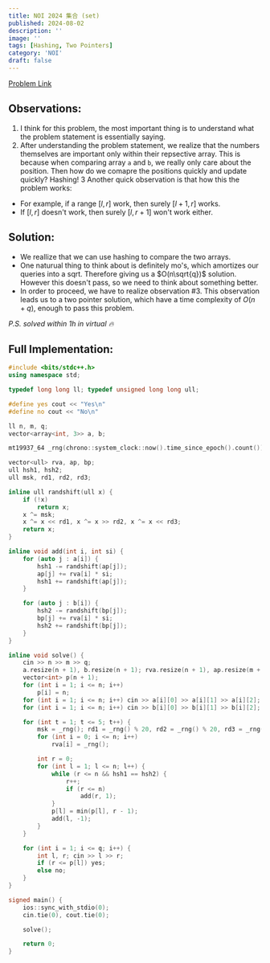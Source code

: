 ```yaml
---
title: NOI 2024 集合 (set)
published: 2024-08-02
description: ''
image: ''
tags: [Hashing, Two Pointers]
category: 'NOI'
draft: false 
---
```


<a href="https://qoj.ac/contest/1747/problem/9155" target="_blank"> Problem Link </a>

## Observations:

1. I think for this problem, the most important thing is to understand what the problem statement is essentially saying. 
2. After understanding the problem statement, we realize that the numbers themselves are important only within their repsective array. This is because when comparing array `a` and `b`, we really only care about the position. Then how do we comapre the positions quickly and update quickly? Hashing!
3 Another quick observation is that how this the problem works:
  - For example, if a range $[l, r]$ work, then surely $[l + 1, r]$ works.
  - If $[l, r]$ doesn't work, then surely $[l, r + 1]$ won't work either.

## Solution:

- We reallize that we can use hashing to compare the two arrays. 
- One naturual thing to think about is definitely mo's, which amortizes our queries into a sqrt. Therefore giving us a $O(n\sqrt{q})$ solution. However this doesn't pass, so we need to think about something better.
- In order to proceed, we have to realize observation #3. This observation leads us to a two pointer solution, which have a time complexity of $O(n + q)$, enough to pass this problem.

*P.S. solved within 1h in virtual :fire:*

## Full Implementation:
```cpp
#include <bits/stdc++.h>
using namespace std;

typedef long long ll; typedef unsigned long long ull;

#define yes cout << "Yes\n"
#define no cout << "No\n"

ll n, m, q;
vector<array<int, 3>> a, b;

mt19937_64 _rng(chrono::system_clock::now().time_since_epoch().count());

vector<ull> rva, ap, bp;
ull hsh1, hsh2;
ull msk, rd1, rd2, rd3;

inline ull randshift(ull x) {
    if (!x)
        return x;
    x ^= msk;
    x ^= x << rd1, x ^= x >> rd2, x ^= x << rd3;
    return x;
}

inline void add(int i, int si) {
    for (auto j : a[i]) {
        hsh1 -= randshift(ap[j]);
        ap[j] += rva[i] * si;
        hsh1 += randshift(ap[j]);
    }

    for (auto j : b[i]) {
        hsh2 -= randshift(bp[j]);
        bp[j] += rva[i] * si;
        hsh2 += randshift(bp[j]);
    }
}

inline void solve() {
    cin >> n >> m >> q; 
    a.resize(n + 1), b.resize(n + 1); rva.resize(n + 1), ap.resize(m + 1), bp.resize(m + 1);
    vector<int> p(n + 1);
    for (int i = 1; i <= n; i++)
        p[i] = n;
    for (int i = 1; i <= n; i++) cin >> a[i][0] >> a[i][1] >> a[i][2];
    for (int i = 1; i <= n; i++) cin >> b[i][0] >> b[i][1] >> b[i][2];

    for (int t = 1; t <= 5; t++) {
        msk = _rng(); rd1 = _rng() % 20, rd2 = _rng() % 20, rd3 = _rng() % 20;
        for (int i = 0; i <= n; i++)
            rva[i] = _rng();

        int r = 0;
        for (int l = 1; l <= n; l++) {
            while (r <= n && hsh1 == hsh2) {
                r++;
                if (r <= n)
                    add(r, 1);
            }
            p[l] = min(p[l], r - 1);
            add(l, -1);
        }
    }

    for (int i = 1; i <= q; i++) {
        int l, r; cin >> l >> r;
        if (r <= p[l]) yes;
        else no;
    }
}

signed main() {
    ios::sync_with_stdio(0);
    cin.tie(0), cout.tie(0);

    solve();

    return 0;
}
```